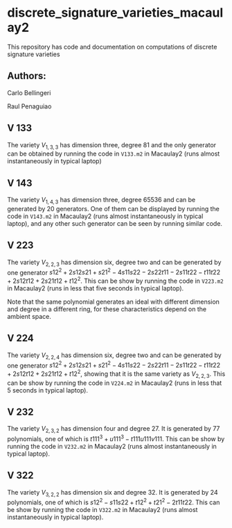 # discrete_signature_varieties_macaulay2

This repository has code and documentation on computations of discrete signature varieties

## Authors:

Carlo Bellingeri

Raul Penaguiao



## V 133

The variety $V_{1, 3, 3}$ has dimension three, degree 81 and the only generator can be obtained by running the code in ```V133.m2``` in Macaulay2 (runs almost instantaneously in typical laptop)

## V 143

The variety $V_{1, 4, 3}$ has dimension three, degree 65536 and can be generated by 20 generators.
One of them can be displayed by running the code in ```V143.m2``` in Macaulay2 (runs almost instantaneously in typical laptop), and any other such generator can be seen by running similar code.

## V 223

The variety $V_{2, 2, 3}$ has dimension six, degree two and can be generated by one generator $s12^2+2 s12 s21+s21^2-4 s11 s22-2 s22 t11-2 s11 t22-t11 t22+2 s12 t12+2 s21 t12+t12^2$.
This can be show by running the code in ```V223.m2``` in Macaulay2 (runs in less that five seconds in typical laptop).

Note that the same polynomial generates an ideal with different dimension and degree in a different ring, for these characteristics depend on the ambient space.

## V 224

The variety $V_{2, 2, 4}$ has dimension six, degree two and can be generated by one generator $s12^2+2 s12 s21+s21^2-4 s11 s22-2 s22 t11-2 s11 t22-t11 t22+2 s12 t12+2 s21 t12+t12^2$, showing that it is the same variety as $V_{2, 2, 3}$.
This can be show by running the code in ```V224.m2``` in Macaulay2 (runs in less that 5 seconds in typical laptop).

## V 232

The variety $V_{2, 3, 2}$ has dimension four and degree 27. It is generated by 77 polynomials, one of which is $t111^3+u111^3-t111 u111 v111$.
This can be show by running the code in ```V232.m2``` in Macaulay2 (runs almost instantaneously in typical laptop).

## V 322

The variety $V_{3, 2, 2}$ has dimension six and degree 32. It is generated by 24 polynomials, one of which is $s12^2-s11 s22+t12^2+t21^2-2 t11 t22$.
This can be show by running the code in ```V322.m2``` in Macaulay2 (runs almost instantaneously in typical laptop).
